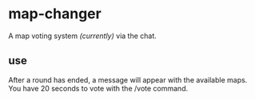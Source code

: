 # map-changer

A map voting system *(currently)* via the chat.

## use

After a round has ended, a message will appear with the available maps. You have 20 seconds to vote with the /vote command.